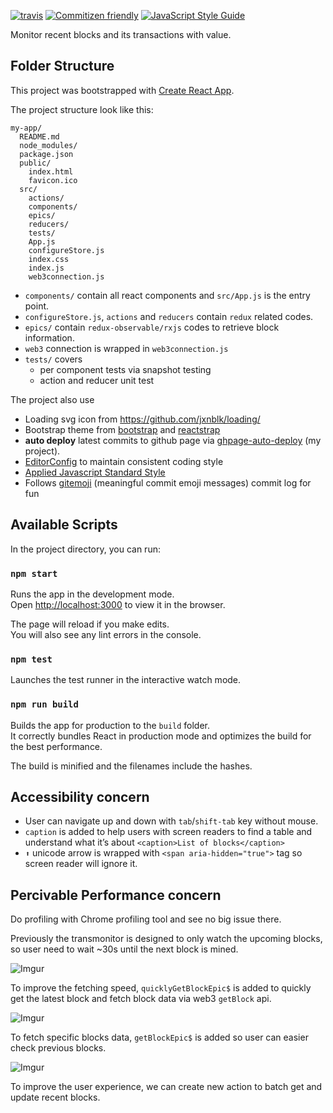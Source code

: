 [![travis](https://travis-ci.org/gasolin/transmonitor.svg?branch=master)](https://travis-ci.org/gasolin/transmonitor) [![Commitizen friendly](https://img.shields.io/badge/commitizen-friendly-brightgreen.svg)](http://commitizen.github.io/cz-cli/)
[![JavaScript Style Guide](https://img.shields.io/badge/code_style-standard-brightgreen.svg)](https://standardjs.com)

Monitor recent blocks and its transactions with value.

## Folder Structure

This project was bootstrapped with [Create React App](https://github.com/facebookincubator/create-react-app).

The project structure look like this:

```
my-app/
  README.md
  node_modules/
  package.json
  public/
    index.html
    favicon.ico
  src/
    actions/
    components/
    epics/
    reducers/
    tests/
    App.js
    configureStore.js
    index.css
    index.js
    web3connection.js
```

* `components/` contain all react components and `src/App.js` is the entry point.
* `configureStore.js`, `actions` and `reducers` contain `redux` related codes.
* `epics/` contain `redux-observable/rxjs` codes to retrieve block information.
* `web3` connection is wrapped in `web3connection.js`
* `tests/` covers
  - per component tests via snapshot testing
  - action and reducer unit test

The project also use

* Loading svg icon from https://github.com/jxnblk/loading/
* Bootstrap theme from [bootstrap](http://getbootstrap.com) and [reactstrap](https://reactstrap.github.io)
* **auto deploy** latest commits to github page via [ghpage-auto-deploy](https://github.com/gasolin/ghpage-auto-deploy) (my project).
* [EditorConfig](http://editorconfig.org/) to maintain consistent coding style
* [Applied Javascript Standard Style](https://standardjs.com)
* Follows [gitemoji](https://gitmoji.carloscuesta.me/) (meaningful commit emoji messages) commit log  for fun

## Available Scripts

In the project directory, you can run:

### `npm start`

Runs the app in the development mode.<br>
Open [http://localhost:3000](http://localhost:3000) to view it in the browser.

The page will reload if you make edits.<br>
You will also see any lint errors in the console.

### `npm test`

Launches the test runner in the interactive watch mode.<br>

### `npm run build`

Builds the app for production to the `build` folder.<br>
It correctly bundles React in production mode and optimizes the build for the best performance.

The build is minified and the filenames include the hashes.<br>

## Accessibility concern

* User can navigate up and down with `tab`/`shift-tab` key without mouse.
* `caption` is added to help users with screen readers to find a table and understand what it’s about ```<caption>List of blocks</caption>```
* `⬆` unicode arrow is wrapped with `<span aria-hidden="true">` tag so screen reader will ignore it.

## Percivable Performance concern

Do profiling with Chrome profiling tool and see no big issue there.

Previously the transmonitor is designed to only watch the upcoming blocks, so user need to wait ~30s until the next block is mined.

![Imgur](https://i.imgur.com/UEhDU3V.gif)

To improve the fetching speed, `quicklyGetBlockEpic$` is added to quickly get the latest block and fetch block data via web3 `getBlock` api.

![Imgur](https://i.imgur.com/71qZjCh.gif)

To fetch specific blocks data, `getBlockEpic$` is added so user can easier check previous blocks.

![Imgur](https://i.imgur.com/3OaIZt3.gif)

To improve the user experience, we can create new action to batch get and update recent blocks.
